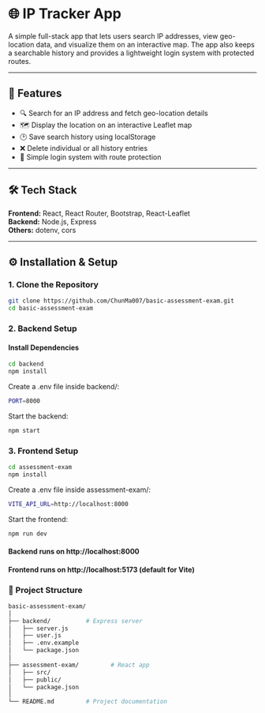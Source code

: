 # 🌐 IP Tracker App  

A simple full-stack app that lets users search IP addresses, view geo-location data, and visualize them on an interactive map. The app also keeps a searchable history and provides a lightweight login system with protected routes.  

---

## 🚀 Features  
- 🔍 Search for an IP address and fetch geo-location details  
- 🗺️ Display the location on an interactive Leaflet map  
- 🕑 Save search history using localStorage  
- ❌ Delete individual or all history entries  
- 🔐 Simple login system with route protection  

---

## 🛠️ Tech Stack  
**Frontend:** React, React Router, Bootstrap, React-Leaflet  
**Backend:** Node.js, Express  
**Others:** dotenv, cors  

---

## ⚙️ Installation & Setup  

### 1. Clone the Repository  
```bash
git clone https://github.com/ChunMa007/basic-assessment-exam.git
cd basic-assessment-exam
```

### 2. Backend Setup
#### Install Dependencies
```bash
cd backend
npm install
```

Create a .env file inside backend/:
```bash
PORT=8000
```

Start the backend:
```bash
npm start
```

### 3. Frontend Setup
```bash
cd assessment-exam
npm install
```

Create a .env file inside assessment-exam/:
```bash
VITE_API_URL=http://localhost:8000
```

Start the frontend:
```bash
npm run dev
```

#### Backend runs on http://localhost:8000
#### Frontend runs on http://localhost:5173 (default for Vite)

### 📂 Project Structure
```bash
basic-assessment-exam/
│
├── backend/          # Express server
│   ├── server.js     
│   ├── user.js       
│   ├── .env.example  
│   └── package.json  
│
├── assessment-exam/         # React app
│   ├── src/          
│   ├── public/       
│   └── package.json  
│
└── README.md         # Project documentation
```
